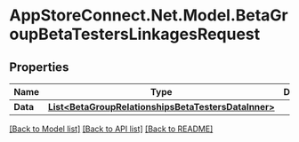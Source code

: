 # AppStoreConnect.Net.Model.BetaGroupBetaTestersLinkagesRequest

## Properties

Name | Type | Description | Notes
------------ | ------------- | ------------- | -------------
**Data** | [**List&lt;BetaGroupRelationshipsBetaTestersDataInner&gt;**](BetaGroupRelationshipsBetaTestersDataInner.md) |  | 

[[Back to Model list]](../README.md#documentation-for-models) [[Back to API list]](../README.md#documentation-for-api-endpoints) [[Back to README]](../README.md)

